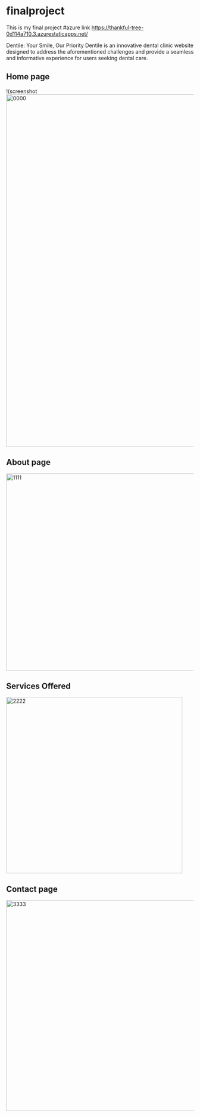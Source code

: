 # finalproject
This is my final project
#azure link   https://thankful-tree-0d114a710.3.azurestaticapps.net/

Dentile: Your Smile, Our Priority
Dentile is an innovative dental clinic website designed to address the aforementioned challenges and provide a seamless and informative experience for users seeking dental care.


## Home page
!(screenshot <img width="946" alt="0000" src="https://github.com/DHRUV5656/finalproject/assets/118455329/1fe994e5-c68e-4679-9cf4-ff86f478a934">

## About page
<img width="529" alt="1111" src="https://github.com/DHRUV5656/finalproject/assets/118455329/3407db9f-80e0-4f07-9256-7e24943619c3">

## Services Offered
<img width="473" alt="2222" src="https://github.com/DHRUV5656/finalproject/assets/118455329/47776724-2d31-481e-bbc0-a5bc434b5731">

## Contact page
<img width="566" alt="3333" src="https://github.com/DHRUV5656/finalproject/assets/118455329/df806f2c-7596-4a96-af3c-48a879a94808">

 

